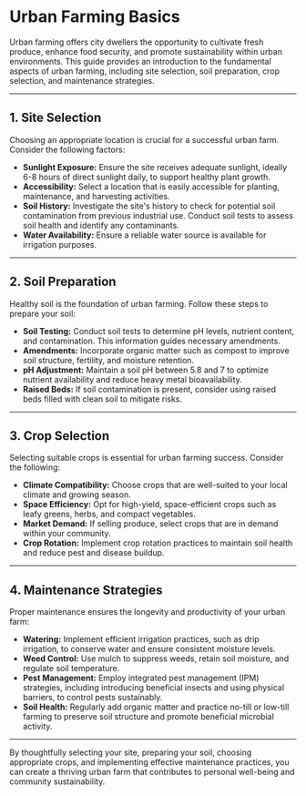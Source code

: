 # **Urban Farming Basics**

Urban farming offers city dwellers the opportunity to cultivate fresh produce, enhance food security, and promote sustainability within urban environments. This guide provides an introduction to the fundamental aspects of urban farming, including site selection, soil preparation, crop selection, and maintenance strategies.

---  

## **1. Site Selection**

Choosing an appropriate location is crucial for a successful urban farm. Consider the following factors:

- **Sunlight Exposure:** Ensure the site receives adequate sunlight, ideally 6-8 hours of direct sunlight daily, to support healthy plant growth.
- **Accessibility:** Select a location that is easily accessible for planting, maintenance, and harvesting activities.
- **Soil History:** Investigate the site's history to check for potential soil contamination from previous industrial use. Conduct soil tests to assess soil health and identify any contaminants.
- **Water Availability:** Ensure a reliable water source is available for irrigation purposes.

---  

## **2. Soil Preparation**

Healthy soil is the foundation of urban farming. Follow these steps to prepare your soil:

- **Soil Testing:** Conduct soil tests to determine pH levels, nutrient content, and contamination. This information guides necessary amendments.
- **Amendments:** Incorporate organic matter such as compost to improve soil structure, fertility, and moisture retention.
- **pH Adjustment:** Maintain a soil pH between 5.8 and 7 to optimize nutrient availability and reduce heavy metal bioavailability.
- **Raised Beds:** If soil contamination is present, consider using raised beds filled with clean soil to mitigate risks.

---  

## **3. Crop Selection**

Selecting suitable crops is essential for urban farming success. Consider the following:

- **Climate Compatibility:** Choose crops that are well-suited to your local climate and growing season.
- **Space Efficiency:** Opt for high-yield, space-efficient crops such as leafy greens, herbs, and compact vegetables.
- **Market Demand:** If selling produce, select crops that are in demand within your community.
- **Crop Rotation:** Implement crop rotation practices to maintain soil health and reduce pest and disease buildup.

---  

## **4. Maintenance Strategies**

Proper maintenance ensures the longevity and productivity of your urban farm:

- **Watering:** Implement efficient irrigation practices, such as drip irrigation, to conserve water and ensure consistent moisture levels.
- **Weed Control:** Use mulch to suppress weeds, retain soil moisture, and regulate soil temperature.
- **Pest Management:** Employ integrated pest management (IPM) strategies, including introducing beneficial insects and using physical barriers, to control pests sustainably.
- **Soil Health:** Regularly add organic matter and practice no-till or low-till farming to preserve soil structure and promote beneficial microbial activity.

---  

By thoughtfully selecting your site, preparing your soil, choosing appropriate crops, and implementing effective maintenance practices, you can create a thriving urban farm that contributes to personal well-being and community sustainability.
